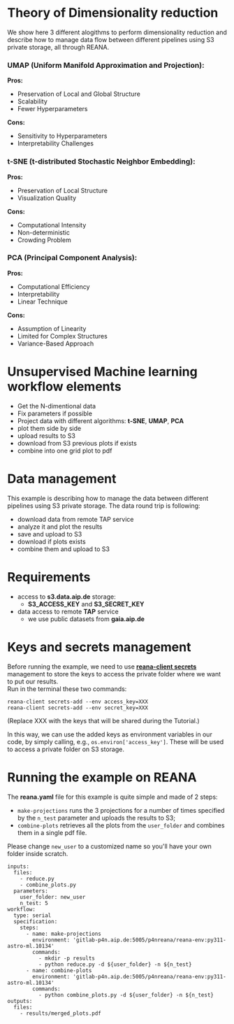 # Theory of Dimensionality reduction

We show here 3 different alogithms to perform dimensionality reduction and describe how to manage data flow between different pipelines using S3 private storage, all through REANA.
 
### UMAP (Uniform Manifold Approximation and Projection):

**Pros:**
- Preservation of Local and Global Structure
- Scalability
- Fewer Hyperparameters

**Cons:**
- Sensitivity to Hyperparameters
- Interpretability Challenges

### t-SNE (t-distributed Stochastic Neighbor Embedding):

**Pros:**
- Preservation of Local Structure
- Visualization Quality

**Cons:**
- Computational Intensity
- Non-deterministic
- Crowding Problem

### PCA (Principal Component Analysis):

**Pros:**
- Computational Efficiency
- Interpretability
- Linear Technique

**Cons:**
- Assumption of Linearity
- Limited for Complex Structures
- Variance-Based Approach

# Unsupervised Machine learning workflow elements
* Get the N-dimentional data
* Fix parameters if possible  
* Project data with different algorithms: **t-SNE**, **UMAP**, **PCA**
* plot them side by side 
* upload results to S3
* download from S3 previous plots if exists
* combine into one grid plot to pdf 

# Data management 
This example is describing how to manage the data between different pipelines using S3 private storage.
The data round trip is following:
* download data from remote TAP service
* analyze it and plot the results
* save and upload to S3
* download if plots exists
* combine them and upload to S3

# Requirements
* access to **s3.data.aip.de** storage: 
  * **S3_ACCESS_KEY** and **S3_SECRET_KEY**
* data access to remote **TAP** service
  * we use public datasets from **gaia.aip.de** 

# Keys and secrets management
Before running the example, we need to use [**reana-client secrets**](https://docs.reana.io/reference/reana-client-cli-api/#secret-management-commands) management to store the keys to access the private folder where we want to put our results.  
Run in the terminal these two commands:

`reana-client secrets-add --env access_key=XXX`  
`reana-client secrets-add --env secret_key=XXX`

(Replace XXX with the keys that will be shared during the Tutorial.)

In this way, we can use the added keys as environment variables in our code, by simply calling, e.g., `os.environ['access_key']`. These will be used to access a private folder on S3 storage.

# Running the example on REANA

The **reana.yaml** file for this example is quite simple and made of 2 steps:
- `make-projections` runs the 3 projections for a number of times specified by the `n_test` parameter and uploads the results to S3;
- `combine-plots` retrieves all the plots from the `user_folder` and combines them in a single pdf file.  

Please change `new_user` to a customized name so you'll have your own folder inside scratch.

```
inputs:
  files:
    - reduce.py
    - combine_plots.py
  parameters:
    user_folder: new_user
    n_test: 5
workflow:
  type: serial
  specification:
    steps:
      - name: make-projections
        environment: 'gitlab-p4n.aip.de:5005/p4nreana/reana-env:py311-astro-ml.10134'
        commands:
          - mkdir -p results
          - python reduce.py -d ${user_folder} -n ${n_test}
      - name: combine-plots
        environment: 'gitlab-p4n.aip.de:5005/p4nreana/reana-env:py311-astro-ml.10134'
        commands:
          - python combine_plots.py -d ${user_folder} -n ${n_test}
outputs:
  files:
    - results/merged_plots.pdf
```
